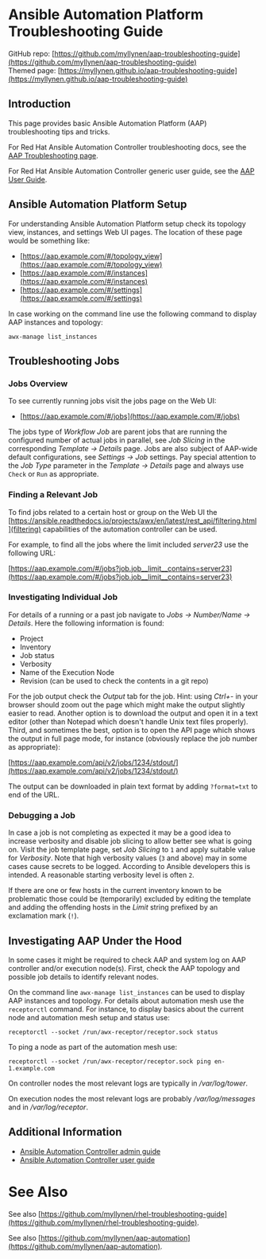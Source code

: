 ---
---
# Ansible Automation Platform Troubleshooting Guide

GitHub repo: [https://github.com/myllynen/aap-troubleshooting-guide](https://github.com/myllynen/aap-troubleshooting-guide)  
Themed page: [https://myllynen.github.io/aap-troubleshooting-guide](https://myllynen.github.io/aap-troubleshooting-guide)

## Introduction

This page provides basic Ansible Automation Platform (AAP)
troubleshooting tips and tricks.

For Red Hat Ansible Automation Controller troubleshooting docs, see the
[AAP Troubleshooting page](https://docs.ansible.com/automation-controller/latest/html/administration/troubleshooting.html).

For Red Hat Ansible Automation Controller generic user guide, see the
[AAP User Guide](https://docs.ansible.com/automation-controller/latest/html/userguide/index.html).

## Ansible Automation Platform Setup

For understanding Ansible Automation Platform setup check its topology
view, instances, and settings Web UI pages. The location of these page
would be something like:

* [https://aap.example.com/#/topology_view](https://aap.example.com/#/topology_view)
* [https://aap.example.com/#/instances](https://aap.example.com/#/instances)
* [https://aap.example.com/#/settings](https://aap.example.com/#/settings)

In case working on the command line use the following command to
display AAP instances and topology:

```
awx-manage list_instances
```

## Troubleshooting Jobs

### Jobs Overview

To see currently running jobs visit the jobs page on the Web UI:

* [https://aap.example.com/#/jobs](https://aap.example.com/#/jobs)

The jobs type of _Workflow Job_ are parent jobs that are running the
configured number of actual jobs in parallel, see _Job Slicing_ in the
corresponding _Template → Details_ page. Jobs are also subject of
AAP-wide default configurations, see _Settings → Job_ settings. Pay
special attention to the _Job Type_ parameter in the _Template →
Details_ page and always use `Check` or `Run` as appropriate.

### Finding a Relevant Job

To find jobs related to a certain host or group on the Web UI the
[https://ansible.readthedocs.io/projects/awx/en/latest/rest_api/filtering.html](filtering)
capabilities of the automation controller can be used.

For example, to find all the jobs where the limit included _server23_
use the following URL:

[https://aap.example.com/#/jobs?job.job__limit__contains=server23](https://aap.example.com/#/jobs?job.job__limit__contains=server23)

### Investigating Individual Job

For details of a running or a past job navigate to _Jobs → Number/Name
→ Details_. Here the following information is found:

* Project
* Inventory
* Job status
* Verbosity
* Name of the Execution Node
* Revision (can be used to check the contents in a git repo)

For the job output check the _Output_ tab for the job. Hint: using
_Ctrl+-_ in your browser should zoom out the page which might make the
output slightly easier to read. Another option is to download the
output and open it in a text editor (other than Notepad which doesn't
handle Unix text files properly). Third, and sometimes the best, option
is to open the API page which shows the output in full page mode, for
instance (obviously replace the job number as appropriate):

[https://aap.example.com/api/v2/jobs/1234/stdout/](https://aap.example.com/api/v2/jobs/1234/stdout/)

The output can be downloaded in plain text format by adding
`?format=txt` to end of the URL.

### Debugging a Job

In case a job is not completing as expected it may be a good idea to
increase verbosity and disable job slicing to allow better see what is
going on. Visit the job template page, set _Job Slicing_ to `1` and
apply suitable value for _Verbosity_. Note that high verbosity values
(`3` and above) may in some cases cause secrets to be logged. According
to Ansible developers this is intended. A reasonable starting verbosity
level is often `2`.

If there are one or few hosts in the current inventory known to be
problematic those could be (temporarily) excluded by editing the
template and adding the offending hosts in the _Limit_ string prefixed
by an exclamation mark (`!`).

## Investigating AAP Under the Hood

In some cases it might be required to check AAP and system log on AAP
controller and/or execution node(s). First, check the AAP topology and
possible job details to identify relevant nodes.

On the command line `awx-manage list_instances` can be used to display
AAP instances and topology. For details about automation mesh use the
`receptorctl` command. For instance, to display basics about the
current node and automation mesh setup and status use:

```
receptorctl --socket /run/awx-receptor/receptor.sock status
```

To ping a node as part of the automation mesh use:

```
receptorctl --socket /run/awx-receptor/receptor.sock ping en-1.example.com
```

On controller nodes the most relevant logs are typically in
_/var/log/tower_.

On execution nodes the most relevant logs are probably
_/var/log/messages_ and in _/var/log/receptor_.

## Additional Information

* [Ansible Automation Controller admin guide](https://docs.ansible.com/automation-controller/latest/html/administration/index.html)
* [Ansible Automation Controller user guide](https://docs.ansible.com/automation-controller/latest/html/userguide/index.html)

# See Also

See also
[https://github.com/myllynen/rhel-troubleshooting-guide](https://github.com/myllynen/rhel-troubleshooting-guide).

See also
[https://github.com/myllynen/aap-automation](https://github.com/myllynen/aap-automation).
